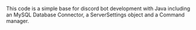 This code is a simple base for discord bot development with Java including an MySQL Database Connector, a ServerSettings object and a Command manager.
